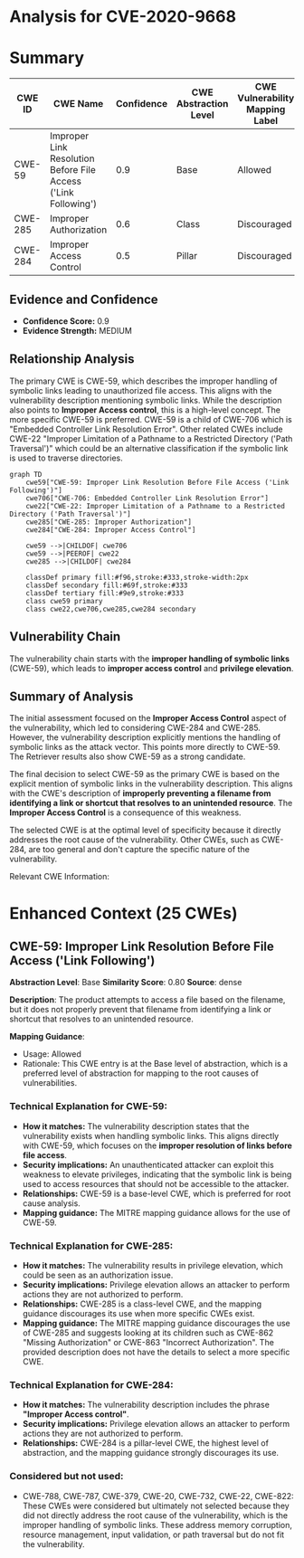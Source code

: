 # Analysis for CVE-2020-9668

# Summary
| CWE ID | CWE Name | Confidence | CWE Abstraction Level | CWE Vulnerability Mapping Label | CWE-Vulnerability Mapping Notes |
|---|---|---|---|---|---|
| CWE-59 | Improper Link Resolution Before File Access ('Link Following') | 0.9 | Base | Allowed | Primary CWE |
| CWE-285 | Improper Authorization | 0.6 | Class | Discouraged | Secondary Candidate |
| CWE-284 | Improper Access Control | 0.5 | Pillar | Discouraged | Secondary Candidate |

## Evidence and Confidence

*   **Confidence Score:** 0.9
*   **Evidence Strength:** MEDIUM

## Relationship Analysis
The primary CWE is CWE-59, which describes the improper handling of symbolic links leading to unauthorized file access. This aligns with the vulnerability description mentioning symbolic links. While the description also points to **Improper Access control**, this is a high-level concept. The more specific CWE-59 is preferred. CWE-59 is a child of CWE-706 which is "Embedded Controller Link Resolution Error". Other related CWEs include CWE-22 "Improper Limitation of a Pathname to a Restricted Directory ('Path Traversal')" which could be an alternative classification if the symbolic link is used to traverse directories.

```mermaid
graph TD
    cwe59["CWE-59: Improper Link Resolution Before File Access ('Link Following')"]
    cwe706["CWE-706: Embedded Controller Link Resolution Error"]
    cwe22["CWE-22: Improper Limitation of a Pathname to a Restricted Directory ('Path Traversal')"]
    cwe285["CWE-285: Improper Authorization"]
    cwe284["CWE-284: Improper Access Control"]

    cwe59 -->|CHILDOF| cwe706
    cwe59 -->|PEEROF| cwe22
    cwe285 -->|CHILDOF| cwe284
    
    classDef primary fill:#f96,stroke:#333,stroke-width:2px
    classDef secondary fill:#69f,stroke:#333
    classDef tertiary fill:#9e9,stroke:#333
    class cwe59 primary
    class cwe22,cwe706,cwe285,cwe284 secondary
```

## Vulnerability Chain
The vulnerability chain starts with the **improper handling of symbolic links** (CWE-59), which leads to **improper access control** and **privilege elevation**.

## Summary of Analysis
The initial assessment focused on the **Improper Access Control** aspect of the vulnerability, which led to considering CWE-284 and CWE-285. However, the vulnerability description explicitly mentions the handling of symbolic links as the attack vector. This points more directly to CWE-59. The Retriever results also show CWE-59 as a strong candidate.

The final decision to select CWE-59 as the primary CWE is based on the explicit mention of symbolic links in the vulnerability description. This aligns with the CWE's description of **improperly preventing a filename from identifying a link or shortcut that resolves to an unintended resource**. The **Improper Access Control** is a consequence of this weakness.

The selected CWE is at the optimal level of specificity because it directly addresses the root cause of the vulnerability. Other CWEs, such as CWE-284, are too general and don't capture the specific nature of the vulnerability.

Relevant CWE Information:

# Enhanced Context (25 CWEs)

## CWE-59: Improper Link Resolution Before File Access ('Link Following')
**Abstraction Level**: Base
**Similarity Score**: 0.80
**Source**: dense

**Description**:
The product attempts to access a file based on the filename, but it does not properly prevent that filename from identifying a link or shortcut that resolves to an unintended resource.

**Mapping Guidance**:
- Usage: Allowed
- Rationale: This CWE entry is at the Base level of abstraction, which is a preferred level of abstraction for mapping to the root causes of vulnerabilities.

### Technical Explanation for CWE-59:
- **How it matches:** The vulnerability description states that the vulnerability exists when handling symbolic links. This aligns directly with CWE-59, which focuses on the **improper resolution of links before file access**.
- **Security implications:** An unauthenticated attacker can exploit this weakness to elevate privileges, indicating that the symbolic link is being used to access resources that should not be accessible to the attacker.
- **Relationships:** CWE-59 is a base-level CWE, which is preferred for root cause analysis.
- **Mapping guidance:** The MITRE mapping guidance allows for the use of CWE-59.

### Technical Explanation for CWE-285:
- **How it matches:** The vulnerability results in privilege elevation, which could be seen as an authorization issue.
- **Security implications:** Privilege elevation allows an attacker to perform actions they are not authorized to perform.
- **Relationships:** CWE-285 is a class-level CWE, and the mapping guidance discourages its use when more specific CWEs exist.
- **Mapping guidance:** The MITRE mapping guidance discourages the use of CWE-285 and suggests looking at its children such as CWE-862 "Missing Authorization" or CWE-863 "Incorrect Authorization". The provided description does not have the details to select a more specific CWE.

### Technical Explanation for CWE-284:
- **How it matches:** The vulnerability description includes the phrase **"Improper Access control"**.
- **Security implications:** Privilege elevation allows an attacker to perform actions they are not authorized to perform.
- **Relationships:** CWE-284 is a pillar-level CWE, the highest level of abstraction, and the mapping guidance strongly discourages its use.

### Considered but not used:
- CWE-788, CWE-787, CWE-379, CWE-20, CWE-732, CWE-22, CWE-822: These CWEs were considered but ultimately not selected because they did not directly address the root cause of the vulnerability, which is the improper handling of symbolic links. These address memory corruption, resource management, input validation, or path traversal but do not fit the vulnerability.